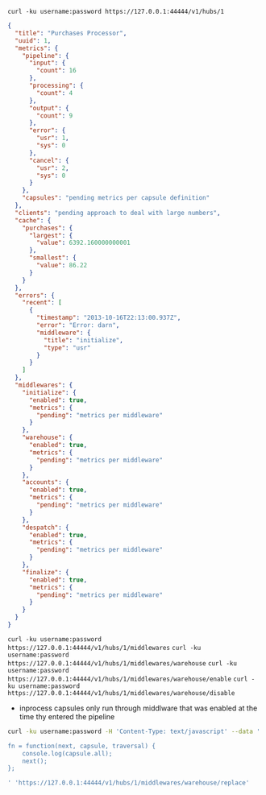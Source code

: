 

`curl -ku username:password https://127.0.0.1:44444/v1/hubs/1`
```json
{
  "title": "Purchases Processor",
  "uuid": 1,
  "metrics": {
    "pipeline": {
      "input": {
        "count": 16
      },
      "processing": {
        "count": 4
      },
      "output": {
        "count": 9
      },
      "error": {
        "usr": 1,
        "sys": 0
      },
      "cancel": {
        "usr": 2,
        "sys": 0
      }
    },
    "capsules": "pending metrics per capsule definition"
  },
  "clients": "pending approach to deal with large numbers",
  "cache": {
    "purchases": {
      "largest": {
        "value": 6392.160000000001
      },
      "smallest": {
        "value": 86.22
      }
    }
  },
  "errors": {
    "recent": [
      {
        "timestamp": "2013-10-16T22:13:00.937Z",
        "error": "Error: darn",
        "middleware": {
          "title": "initialize",
          "type": "usr"
        }
      }
    ]
  },
  "middlewares": {
    "initialize": {
      "enabled": true,
      "metrics": {
        "pending": "metrics per middleware"
      }
    },
    "warehouse": {
      "enabled": true,
      "metrics": {
        "pending": "metrics per middleware"
      }
    },
    "accounts": {
      "enabled": true,
      "metrics": {
        "pending": "metrics per middleware"
      }
    },
    "despatch": {
      "enabled": true,
      "metrics": {
        "pending": "metrics per middleware"
      }
    },
    "finalize": {
      "enabled": true,
      "metrics": {
        "pending": "metrics per middleware"
      }
    }
  }
}
```

`curl -ku username:password https://127.0.0.1:44444/v1/hubs/1/middlewares`
`curl -ku username:password https://127.0.0.1:44444/v1/hubs/1/middlewares/warehouse`
`curl -ku username:password https://127.0.0.1:44444/v1/hubs/1/middlewares/warehouse/enable`
`curl -ku username:password https://127.0.0.1:44444/v1/hubs/1/middlewares/warehouse/disable`
* inprocess capsules only run through middlware that was enabled at the time thy entered the pipeline

```bash
curl -ku username:password -H 'Content-Type: text/javascript' --data '

fn = function(next, capsule, traversal) {
    console.log(capsule.all);
    next();
};

' 'https://127.0.0.1:44444/v1/hubs/1/middlewares/warehouse/replace'
```
